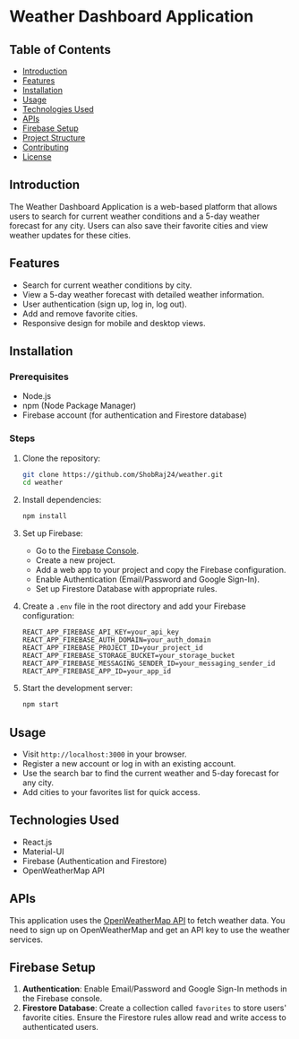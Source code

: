 # Weather Dashboard Application

## Table of Contents
- [Introduction](#introduction)
- [Features](#features)
- [Installation](#installation)
- [Usage](#usage)
- [Technologies Used](#technologies-used)
- [APIs](#apis)
- [Firebase Setup](#firebase-setup)
- [Project Structure](#project-structure)
- [Contributing](#contributing)
- [License](#license)

## Introduction
The Weather Dashboard Application is a web-based platform that allows users to search for current weather conditions and a 5-day weather forecast for any city. Users can also save their favorite cities and view weather updates for these cities.

## Features
- Search for current weather conditions by city.
- View a 5-day weather forecast with detailed weather information.
- User authentication (sign up, log in, log out).
- Add and remove favorite cities.
- Responsive design for mobile and desktop views.

## Installation

### Prerequisites
- Node.js
- npm (Node Package Manager)
- Firebase account (for authentication and Firestore database)

### Steps
1. Clone the repository:
    ```bash
    git clone https://github.com/ShobRaj24/weather.git
    cd weather
    ```

2. Install dependencies:
    ```bash
    npm install
    ```

3. Set up Firebase:
    - Go to the [Firebase Console](https://console.firebase.google.com/).
    - Create a new project.
    - Add a web app to your project and copy the Firebase configuration.
    - Enable Authentication (Email/Password and Google Sign-In).
    - Set up Firestore Database with appropriate rules.

4. Create a `.env` file in the root directory and add your Firebase configuration:
    ```
    REACT_APP_FIREBASE_API_KEY=your_api_key
    REACT_APP_FIREBASE_AUTH_DOMAIN=your_auth_domain
    REACT_APP_FIREBASE_PROJECT_ID=your_project_id
    REACT_APP_FIREBASE_STORAGE_BUCKET=your_storage_bucket
    REACT_APP_FIREBASE_MESSAGING_SENDER_ID=your_messaging_sender_id
    REACT_APP_FIREBASE_APP_ID=your_app_id
    ```

5. Start the development server:
    ```bash
    npm start
    ```

## Usage
- Visit `http://localhost:3000` in your browser.
- Register a new account or log in with an existing account.
- Use the search bar to find the current weather and 5-day forecast for any city.
- Add cities to your favorites list for quick access.

## Technologies Used
- React.js
- Material-UI
- Firebase (Authentication and Firestore)
- OpenWeatherMap API

## APIs
This application uses the [OpenWeatherMap API](https://openweathermap.org/api) to fetch weather data. You need to sign up on OpenWeatherMap and get an API key to use the weather services.

## Firebase Setup
1. **Authentication**: Enable Email/Password and Google Sign-In methods in the Firebase console.
2. **Firestore Database**: Create a collection called `favorites` to store users' favorite cities. Ensure the Firestore rules allow read and write access to authenticated users.

